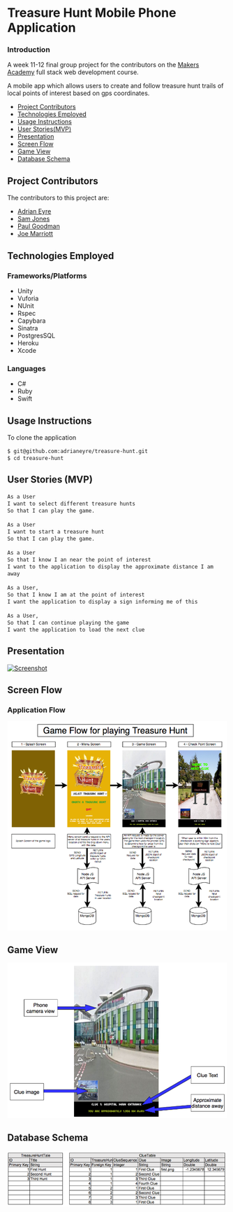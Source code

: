 # Treasure Hunt Mobile Phone Application

### Introduction

A week 11-12 final group project for the contributors on the [Makers Academy](http://www.makersacademy.com) full stack web development course.

A mobile app which allows users to create and follow treasure hunt trails of local points of interest based on gps coordinates.

* [Project Contributors](#project-contributors)
* [Technologies Employed](#technologies-employed)
* [Usage Instructions](#usage-instructions)
* [User Stories(MVP)](#user-stories)
* [Presentation](#pres)
* [Screen Flow](#flow)
* [Game View](#game-view)
* [Database Schema](#schema)

## <a name="project-contributors">Project Contributors</a>
The contributors to this project are:

* [Adrian Eyre](https://github.com/adrianeyre)
* [Sam Jones](https://github.com/samjones1001)
* [Paul Goodman](https://github.com/thegooders)
* [Joe Marriott](https://github.com/J-Marriott)

## <a name="technologies-employed">Technologies Employed</a>
### Frameworks/Platforms

* Unity
* Vuforia
* NUnit
* Rspec
* Capybara
* Sinatra
* PostgresSQL
* Heroku
* Xcode

### Languages

* C#
* Ruby
* Swift

## <a name="usage-instructions">Usage Instructions</a>

To clone the application
```
$ git@github.com:adrianeyre/treasure-hunt.git
$ cd treasure-hunt
```
## <a name="user-stories">User Stories (MVP)</a>

```
As a User
I want to select different treasure hunts
So that I can play the game.

As a User
I want to start a treasure hunt
So that I can play the game.

As a User
So that I know I an near the point of interest
I want to the application to display the approximate distance I am away

As a User,
So that I know I am at the point of interest
I want the application to display a sign informing me of this

As a User,
So that I can continue playing the game
I want the application to load the next clue
```

## <a name="pres">Presentation</a>
[![Screenshot](https://raw.githubusercontent.com/adrianeyre/treasure-hunt/master/images/presentation.png)](https://raw.githubusercontent.com/adrianeyre/treasure-hunt/master/images/presentation.png "Presentation")

## <a name="flow">Screen Flow</a>
### Application Flow
[![Screenshot](https://raw.githubusercontent.com/adrianeyre/treasure-hunt/master/images/GameFlow.png)](https://raw.githubusercontent.com/adrianeyre/treasure-hunt/master/images/GameFlow.png "Game Flow")

## <a name="game-view">Game View</a>
[![Screenshot](https://raw.githubusercontent.com/adrianeyre/treasure-hunt/master/images/GameView.png)](https://raw.githubusercontent.com/adrianeyre/treasure-hunt/master/images/GameView.png "Game View")

## <a name="schema">Database Schema</a>
[![Screenshot](https://raw.githubusercontent.com/adrianeyre/treasure-hunt/master/images/schema.png)](https://raw.githubusercontent.com/adrianeyre/treasure-hunt/master/images/schema.png "Database Schema")
